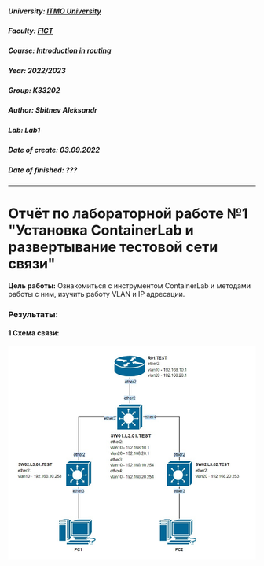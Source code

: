 ##### University: [ITMO University](https://itmo.ru/ru/)
##### Faculty: [FICT](https://fict.itmo.ru)
##### Course: [Introduction in routing](https://github.com/itmo-ict-faculty/introduction-in-routing)
##### Year: 2022/2023
##### Group: K33202
##### Author: Sbitnev Aleksandr
##### Lab: Lab1
##### Date of create: 03.09.2022
##### Date of finished: ???

***

# Отчёт по лабораторной работе №1 "Установка ContainerLab и развертывание тестовой сети связи"


**Цель работы:** Ознакомиться с инструментом ContainerLab и методами работы с ним, изучить работу VLAN и IP адресации.

### **Результаты:**

#### **1** Схема связи:

![](https://github.com/Sbitnev/2022_2023-introduction_in_routing-k33202-sbitnev_a_s/blob/main/lab1/pics/sh.jpg "Схема связи")
